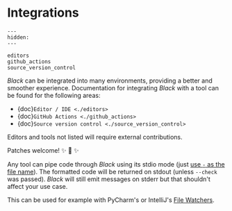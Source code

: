 # Integrations

```{toctree}
---
hidden:
---

editors
github_actions
source_version_control
```

_Black_ can be integrated into many environments, providing a better and smoother
experience. Documentation for integrating _Black_ with a tool can be found for the
following areas:

- {doc}`Editor / IDE <./editors>`
- {doc}`GitHub Actions <./github_actions>`
- {doc}`Source version control <./source_version_control>`

Editors and tools not listed will require external contributions.

Patches welcome! ✨ 🍰 ✨

Any tool can pipe code through _Black_ using its stdio mode (just
[use `-` as the file name](https://www.tldp.org/LDP/abs/html/special-chars.html#DASHREF2)).
The formatted code will be returned on stdout (unless `--check` was passed). _Black_
will still emit messages on stderr but that shouldn't affect your use case.

This can be used for example with PyCharm's or IntelliJ's
[File Watchers](https://www.jetbrains.com/help/pycharm/file-watchers.html).
                                                                